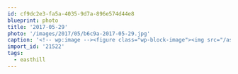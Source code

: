 ```yaml
---
id: cf9dc2e3-fa5a-4035-9d7a-896e574d44e8
blueprint: photo
title: '2017-05-29'
photo: '/images/2017/05/b6c9a-2017-05-29.jpg'
caption: '<!-- wp:image --><figure class="wp-block-image"><img src="/assets/images/2017/05/b6c9a-2017-05-29.jpg" /></figure><!-- /wp:image --><!-- wp:paragraph --><p>Backyard sunsets #easthill</p><!-- /wp:paragraph -->'
import_id: '21522'
tags:
  - easthill
---
```

